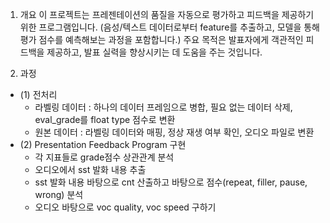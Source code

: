 1. 개요
   이 프로젝트는 프레젠테이션의 품질을 자동으로 평가하고 피드백을 제공하기 위한 프로그램입니다. (음성/텍스트 데이터로부터 feature를 추출하고, 모델을 통해 평가 점수를 예측해보는 과정을 포함합니다.)
   주요 목적은 발표자에게 객관적인 피드백을 제공하고, 발표 실력을 향상시키는 데 도움을 주는 것입니다.

2. 과정
- (1) 전처리
   - 라벨링 데이터
     : 하나의 데이터 프레임으로 병합, 필요 없는 데이터 삭제, eval_grade를 float type 점수로 변환
   - 원본 데이터
     : 라벨링 데이터와 매핑, 정상 재생 여부 확인, 오디오 파일로 변환
- (2) Presentation Feedback Program 구현
   - 각 지표들로 grade점수 상관관계 분석
   - 오디오에서 sst 발화 내용 추출
   - sst 발화 내용 바탕으로 cnt 산출하고 바탕으로 점수(repeat, filler, pause, wrong) 분석
   - 오디오 바탕으로 voc quality, voc speed 구하기
